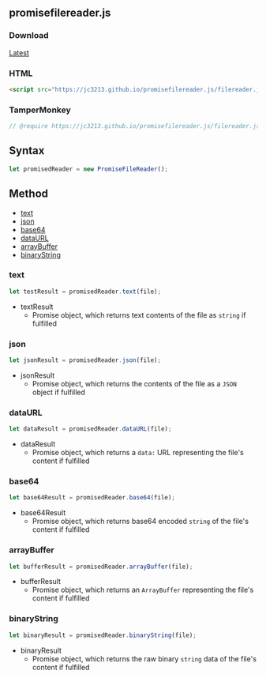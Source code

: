 ## promisefilereader.js

### Download
[Latest](https://jc3213.github.io/promisefilereader.js/filereader.js)

### HTML
```HTML
<script src="https://jc3213.github.io/promisefilereader.js/filereader.js"></script>
```

### TamperMonkey
```javascript
// @require https://jc3213.github.io/promisefilereader.js/filereader.js
```

## Syntax
```javascript
let promisedReader = new PromiseFileReader();
```

## Method
- [text](#text)
- [json](#json)
- [base64](#base64)
- [dataURL](#dataURL)
- [arrayBuffer](#arrayBuffer)
- [binaryString](#binaryString)

### text
```javascript
let testResult = promisedReader.text(file);
```
- textResult
    - Promise object, which returns text contents of the file as `string` if fulfilled

### json
```javascript
let jsonResult = promisedReader.json(file);
```
- jsonResult
    - Promise object, which returns the contents of the file as a `JSON` object if fulfilled

### dataURL
```javascript
let dataResult = promisedReader.dataURL(file);
```
- dataResult
    - Promise object, which returns a `data:` URL representing the file's content if fulfilled

### base64
```javascript
let base64Result = promisedReader.base64(file);
```
- base64Result
    - Promise object, which returns base64 encoded `string` of the file's content if fulfilled

### arrayBuffer
```javascript
let bufferResult = promisedReader.arrayBuffer(file);
```
- bufferResult
    - Promise object, which returns an `ArrayBuffer` representing the file's content if fulfilled

### binaryString
```javascript
let binaryResult = promisedReader.binaryString(file);
```
- binaryResult
    - Promise object, which returns the raw binary `string` data of the file's content if fulfilled
